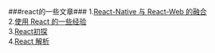 
###react的一些文章###
1.[React-Native 与 React-Web 的融合](http://segmentfault.com/a/1190000002694201)<br/>
2.[使用 React 的一些经验](http://segmentfault.com/a/1190000002432718)<br/>
3.[React初探](http://segmentfault.com/a/1190000002693197)<br/>
4.[React 解析](http://segmentfault.com/a/1190000000604834)<br/>
